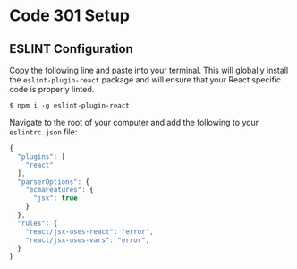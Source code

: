 # Code 301 Setup

## ESLINT Configuration

Copy the following line and paste into your terminal.  This will globally install the `eslint-plugin-react` package and will ensure that your React specific code is properly linted.

`$ npm i -g eslint-plugin-react`

Navigate to the root of your computer and add the following to your `eslintrc.json` file:

```javascript
{
  "plugins": [
    "react"
  ],
  "parserOptions": {
    "ecmaFeatures": {
      "jsx": true
    }
  },
  "rules": {
    "react/jsx-uses-react": "error",
    "react/jsx-uses-vars": "error",
  }
}
```

